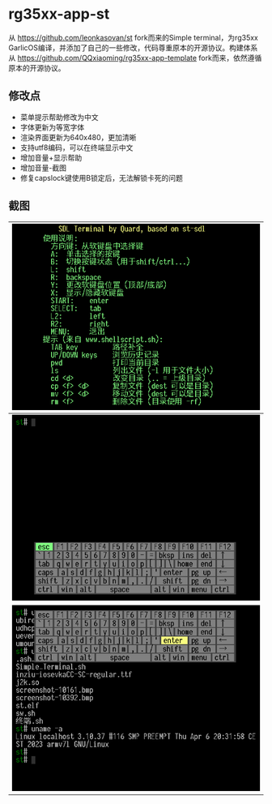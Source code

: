 # rg35xx-app-st

从 https://github.com/leonkasovan/st fork而来的Simple terminal，为rg35xx GarlicOS编译，并添加了自己的一些修改，代码尊重原本的开源协议。构建体系从 https://github.com/QQxiaoming/rg35xx-app-template fork而来，依然遵循原本的开源协议。

## 修改点

- 菜单提示帮助修改为中文
- 字体更新为等宽字体
- 渲染界面更新为640x480，更加清晰
- 支持utf8编码，可以在终端显示中文
- 增加音量+显示帮助
- 增加音量-截图
- 修复capslock键使用B锁定后，无法解锁卡死的问题

## 截图

| ![Screenshot](./doc/1.bmp)  |
| :-------------------------: |
| ![Screenshot](./doc/2.bmp)  |
| ![Screenshot](./doc/3.bmp)  |

